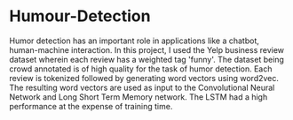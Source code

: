 # Humour-Detection
Humor detection has an important role in applications like a chatbot, human-machine interaction. In this project, I used the Yelp business review dataset wherein each review has a weighted tag 'funny'. The dataset being crowd annotated is of high quality for the task of humor detection. Each review is tokenized followed by generating word vectors using word2vec. The resulting word vectors are used as input to the Convolutional Neural Network and Long Short Term Memory network. The LSTM had a high performance at the expense of training time.
